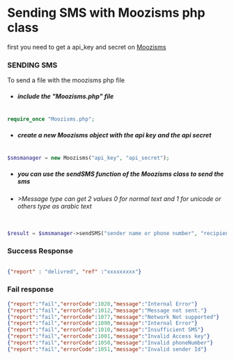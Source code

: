 # Sending SMS with Moozisms php class 

first you need to get a api_key and secret on [Moozisms](http://moozisms.com/)

### SENDING SMS

To send a file with the moozisms php file 


- ##### include the "Moozisms.php" file 
```php

require_once "Moozisms.php";

```
- ##### create a new Moozisms object with the api key and the api secret  
```php

$smsmanager = new Moozisms("api_key", "api_secret");

```
- ##### you can use the sendSMS function of the Moozisms class to send the sms
- ###### >Message type can get 2 values 0 for normal text and 1 for unicode or others type as arabic text

```php

$result = $smsmanager->sendSMS("sender name or phone number", "recipient phone number ", "SMS content","Message Type(optionnal)");

```

### Success Response 

```json

{"report" : "delivred", "ref" :"xxxxxxxxx"}

```


### Fail response 

```json
{"report":"fail","errorCode":1020,"message":"Internal Error"}
{"report":"fail","errorCode":1012,"message":"Message not sent."}
{"report":"fail","errorCode":1077,"message":"Network Not supported"}
{"report":"fail","errorCode":1090,"message":"Internal Error"}
{"report":"fail","errorCode":1010,"message":"Insufficient SMS"}
{"report":"fail","errorCode":1001,"message":"Invalid Access key"}
{"report":"fail","errorCode":1050,"message":"Invalid phoneNumber"}
{"report":"fail","errorCode":1051,"message":"Invalid sender Id"}
```